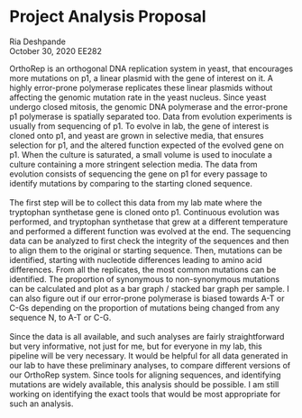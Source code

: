 # Project Analysis Proposal

Ria Deshpande \
October 30, 2020
EE282

OrthoRep is an orthogonal DNA replication system in yeast, that encourages more mutations on p1, a linear plasmid with the gene of interest on it. A highly error-prone polymerase replicates these linear plasmids without affecting the genomic mutation rate in the yeast nucleus. Since yeast undergo closed mitosis, the genomic DNA polymerase and the error-prone p1 polymerase is spatially separated too. Data from evolution experiments is usually from sequencing of p1. To evolve in lab, the gene of interest is cloned onto p1, and yeast are grown in selective media, that ensures selection for p1, and the altered function expected of the evolved gene on p1. When the culture is saturated, a small volume is used to inoculate a culture containing a more stringent selection media. The data from evolution consists of sequencing the gene on p1 for every passage to identify mutations by comparing to the starting cloned sequence. \
\
The first step will be to collect this data from my lab mate where the tryptophan synthetase gene is cloned onto p1. Continuous evolution was performed, and tryptophan synthetase that grew at a different temperature and performed a different function was evolved at the end. The sequencing data can be analyzed to first check the integrity of the sequences and then to align them to the original or starting sequence. Then, mutations can be identified, starting with nucleotide differences leading to amino acid differences. From all the replicates, the most common mutations can be identified. The proportion of synonymous to non-synonymous mutations can be calculated and plot as a bar graph / stacked bar graph per sample. I can also figure out if our error-prone polymerase is biased towards A-T or C-Gs depending on the proportion of mutations being changed from any sequence N, to A-T or C-G. \
\
Since the data is all available, and such analyses are fairly straightforward but very informative, not just for me, but for everyone in my lab, this pipeline will be very necessary. It would be helpful for all data generated in our lab to have these preliminary analyses, to compare different versions of our OrthoRep system. Since tools for aligning sequences, and identifying mutations are widely available, this analysis should be possible. I am still working on identifying the exact tools that would be most appropriate for such an analysis.   
